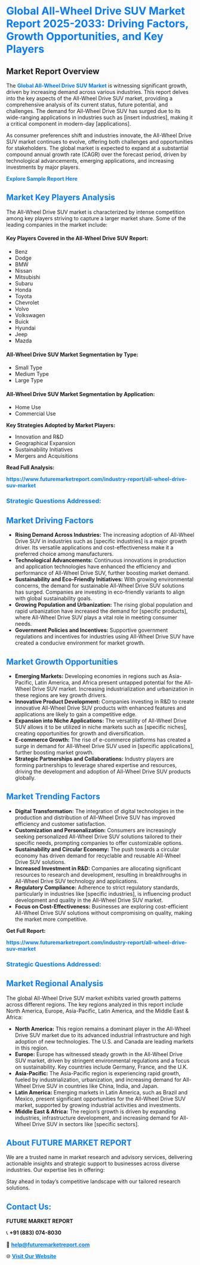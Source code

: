 <h1 style="color: #007BFF;">Global All-Wheel Drive SUV Market Report 2025-2033: Driving Factors, Growth Opportunities, and Key Players</h1>

<section id="overview">
<h2>Market Report Overview</h2>
<p>The <a href="https://www.futuremarketreport.com/industry-report/all-wheel-drive-suv-market" style="color: #007BFF; text-decoration: none;"><strong>Global All-Wheel Drive SUV Market</strong></a> is witnessing significant growth, driven by increasing demand across various industries. This report delves into the key aspects of the All-Wheel Drive SUV market, providing a comprehensive analysis of its current status, future potential, and challenges. The demand for All-Wheel Drive SUV has surged due to its wide-ranging applications in industries such as [insert industries], making it a critical component in modern-day [applications].</p>
<p>As consumer preferences shift and industries innovate, the All-Wheel Drive SUV market continues to evolve, offering both challenges and opportunities for stakeholders. The global market is expected to expand at a substantial compound annual growth rate (CAGR) over the forecast period, driven by technological advancements, emerging applications, and increasing investments by major players.</p>
</section>

<section id="overview">
<p><a href="https://www.futuremarketreport.com/request-sample/reportId=87630" style="color: #007BFF; text-decoration: none;"><strong>Explore Sample Report Here</strong></a></p>
</section>

<section id="key-players">
<h2 style="color: #007BFF;">Market Key Players Analysis</h2>
<p>The All-Wheel Drive SUV market is characterized by intense competition among key players striving to capture a larger market share. Some of the leading companies in the market include:</p>
<h4>Key Players Covered in the All-Wheel Drive SUV Report:</h4>
<ul><li>Benz</li><li>Dodge</li><li>BMW</li><li>Nissan</li><li>Mitsubishi</li><li>Subaru</li><li>Honda</li><li>Toyota</li><li>Chevrolet</li><li>Volvo</li><li>Volkswagen</li><li>Buick</li><li>Hyundai</li><li>Jeep</li><li>Mazda</li></ul>
<h4>All-Wheel Drive SUV Market Segmentation by Type:</h4>
<ul><li>Small Type</li><li>Medium Type</li><li>Large Type</li></ul>

<h4>All-Wheel Drive SUV Market Segmentation by Application:</h4>
<ul><li>Home Use</li><li>Commercial Use</li></ul>
<p><strong>Key Strategies Adopted by Market Players:</strong></p>
<ul>
<li>Innovation and R&D</li>
<li>Geographical Expansion</li>
<li>Sustainability Initiatives</li>
<li>Mergers and Acquisitions</li>
</ul>
</section>

<section>
<p><strong>Read Full Analysis: </strong></p><a href="https://www.futuremarketreport.com/industry-report/all-wheel-drive-suv-market" style="color: #007BFF; text-decoration: none;"><strong>https://www.futuremarketreport.com/industry-report/all-wheel-drive-suv-market</strong></a>
<h3 style="color: #007BFF;">Strategic Questions Addressed:</h3>
</section>

<section id="driving-factors">
<h2 style="color: #007BFF;">Market Driving Factors</h2>
<ul>
<li><strong>Rising Demand Across Industries:</strong> The increasing adoption of All-Wheel Drive SUV in industries such as [specific industries] is a major growth driver. Its versatile applications and cost-effectiveness make it a preferred choice among manufacturers.</li>
<li><strong>Technological Advancements:</strong> Continuous innovations in production and application technologies have enhanced the efficiency and performance of All-Wheel Drive SUV, further boosting market demand.</li>
<li><strong>Sustainability and Eco-Friendly Initiatives:</strong> With growing environmental concerns, the demand for sustainable All-Wheel Drive SUV solutions has surged. Companies are investing in eco-friendly variants to align with global sustainability goals.</li>
<li><strong>Growing Population and Urbanization:</strong> The rising global population and rapid urbanization have increased the demand for [specific products], where All-Wheel Drive SUV plays a vital role in meeting consumer needs.</li>
<li><strong>Government Policies and Incentives:</strong> Supportive government regulations and incentives for industries using All-Wheel Drive SUV have created a conducive environment for market growth.</li>
</ul>
</section>

<section id="growth-opportunities">
<h2 style="color: #007BFF;">Market Growth Opportunities</h2>
<ul>
<li><strong>Emerging Markets:</strong> Developing economies in regions such as Asia-Pacific, Latin America, and Africa present untapped potential for the All-Wheel Drive SUV market. Increasing industrialization and urbanization in these regions are key growth drivers.</li>
<li><strong>Innovative Product Development:</strong> Companies investing in R&D to create innovative All-Wheel Drive SUV products with enhanced features and applications are likely to gain a competitive edge.</li>
<li><strong>Expansion into Niche Applications:</strong> The versatility of All-Wheel Drive SUV allows it to be utilized in niche markets such as [specific niches], creating opportunities for growth and diversification.</li>
<li><strong>E-commerce Growth:</strong> The rise of e-commerce platforms has created a surge in demand for All-Wheel Drive SUV used in [specific applications], further boosting market growth.</li>
<li><strong>Strategic Partnerships and Collaborations:</strong> Industry players are forming partnerships to leverage shared expertise and resources, driving the development and adoption of All-Wheel Drive SUV products globally.</li>
</ul>
</section>

<section id="trending-factors">
<h2 style="color: #007BFF;">Market Trending Factors</h2>
<ul>
<li><strong>Digital Transformation:</strong> The integration of digital technologies in the production and distribution of All-Wheel Drive SUV has improved efficiency and customer satisfaction.</li>
<li><strong>Customization and Personalization:</strong> Consumers are increasingly seeking personalized All-Wheel Drive SUV solutions tailored to their specific needs, prompting companies to offer customizable options.</li>
<li><strong>Sustainability and Circular Economy:</strong> The push towards a circular economy has driven demand for recyclable and reusable All-Wheel Drive SUV solutions.</li>
<li><strong>Increased Investment in R&D:</strong> Companies are allocating significant resources to research and development, resulting in breakthroughs in All-Wheel Drive SUV technology and applications.</li>
<li><strong>Regulatory Compliance:</strong> Adherence to strict regulatory standards, particularly in industries like [specific industries], is influencing product development and quality in the All-Wheel Drive SUV market.</li>
<li><strong>Focus on Cost-Effectiveness:</strong> Businesses are exploring cost-efficient All-Wheel Drive SUV solutions without compromising on quality, making the market more competitive.</li>
</ul>
</section>

<section>
<p><strong>Get Full Report: </strong></p><a href="https://www.futuremarketreport.com/industry-report/all-wheel-drive-suv-market" style="color: #007BFF; text-decoration: none;"><strong>https://www.futuremarketreport.com/industry-report/all-wheel-drive-suv-market</strong></a>
<h3 style="color: #007BFF;">Strategic Questions Addressed:</h3>
</section>


<section id="regional-analysis">
<h2 style="color: #007BFF;">Market Regional Analysis</h2>
<p>The global All-Wheel Drive SUV market exhibits varied growth patterns across different regions. The key regions analyzed in this report include North America, Europe, Asia-Pacific, Latin America, and the Middle East & Africa:</p>
<ul>
<li><strong>North America:</strong> This region remains a dominant player in the All-Wheel Drive SUV market due to its advanced industrial infrastructure and high adoption of new technologies. The U.S. and Canada are leading markets in this region.</li>
<li><strong>Europe:</strong> Europe has witnessed steady growth in the All-Wheel Drive SUV market, driven by stringent environmental regulations and a focus on sustainability. Key countries include Germany, France, and the U.K.</li>
<li><strong>Asia-Pacific:</strong> The Asia-Pacific region is experiencing rapid growth, fueled by industrialization, urbanization, and increasing demand for All-Wheel Drive SUV in countries like China, India, and Japan.</li>
<li><strong>Latin America:</strong> Emerging markets in Latin America, such as Brazil and Mexico, present significant opportunities for the All-Wheel Drive SUV market, supported by growing industrial activities and investments.</li>
<li><strong>Middle East & Africa:</strong> The region’s growth is driven by expanding industries, infrastructure development, and increasing demand for All-Wheel Drive SUV in sectors like [specific sectors].</li>
</ul>
</section>

<footer>
<h2 style="color: #007BFF;">About FUTURE MARKET REPORT</h2>
<p>We are a trusted name in market research and advisory services, delivering actionable insights and strategic support to businesses across diverse industries. Our expertise lies in offering:</p>

<p>Stay ahead in today’s competitive landscape with our tailored research solutions.</p>

<h2 style="color: #007BFF;">Contact Us:</h2>
<p><strong>FUTURE MARKET REPORT</strong></p>
<p>📞 <strong>+91 (883) 074-8030</strong></p>
<p>📧 <strong><a href="mailto:help@futuremarketreport.com" style="color: #007BFF;">help@futuremarketreport.com</a></strong></p>
<p>🌐 <strong><a href="https://www.futuremarketreport.com/" style="color: #007BFF;">Visit Our Website</a></strong></p>
</footer>